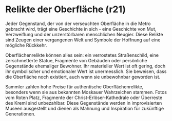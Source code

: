 # Relikte der Oberfläche (r21)

Jeder Gegenstand, der von der verseuchten Oberfläche in die Metro gebracht wird, trägt eine Geschichte in sich - eine Geschichte von Mut, Verzweiflung und der unzerstörbaren menschlichen Neugier. Diese Relikte sind Zeugen einer vergangenen Welt und Symbole der Hoffnung auf eine mögliche Rückkehr.

Oberflächenrelikte können alles sein: ein verrostetes Straßenschild, eine zerschmetterte Statue, Fragmente von Gebäuden oder persönliche Gegenstände ehemaliger Bewohner. Ihr materieller Wert ist oft gering, doch ihr symbolischer und emotionaler Wert ist unermesslich. Sie beweisen, dass die Oberfläche noch existiert, auch wenn sie unbewohnbar geworden ist.

Sammler zahlen hohe Preise für authentische Oberflächenrelikte, besonders wenn sie aus bekannten Moskauer Wahrzeichen stammen. Fotos vom Roten Platz, Fragmente der Christ-Erlöser-Kathedrale oder Überreste des Kreml sind unbezahlbar. Diese Gegenstände werden in improvisierten Museen ausgestellt und dienen als Mahnung und Inspiration für zukünftige Generationen.